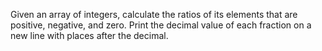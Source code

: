 Given an array of integers, calculate the ratios of its elements that are positive, negative, and zero. Print the decimal value of each fraction on a new line with  places after the decimal.
